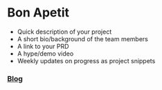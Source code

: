 # Bon Apetit

- Quick description of your project
- A short bio/background of the team members
- A link to your PRD
- A hype/demo video
- Weekly updates on progress as project snippets

### [Blog](https://uwrealitylab.github.io/xrcapstone22wi-team5/blog)
